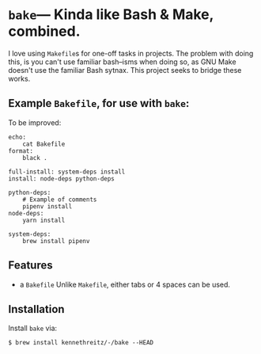 # `bake`— Kinda like Bash & Make, combined.

I love using `Makefile`s for one-off tasks in projects. The problem with doing this, is you can't use familiar bash–isms when doing so, as GNU Make doesn't use the familiar Bash sytnax. This project seeks to bridge these works.

## Example `Bakefile`, for use with `bake`:

To be improved:

```make
echo:
    cat Bakefile
format:
    black .

full-install: system-deps install
install: node-deps python-deps

python-deps:
    # Example of comments
    pipenv install
node-deps:
    yarn install

system-deps:
    brew install pipenv
```

## Features

- a `Bakefile`
Unlike `Makefile`, either tabs or 4 spaces can be used.

## Installation

Install `bake` via:

    $ brew install kennethreitz/-/bake --HEAD
